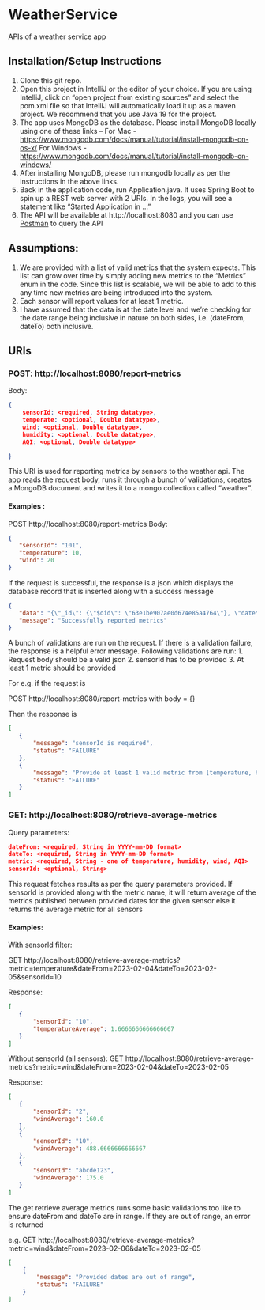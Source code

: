 # WeatherService
APIs of a weather service app

## Installation/Setup Instructions

1. Clone this git repo.
2. Open this project in IntelliJ or the editor of your choice. If you are using IntelliJ, click on “open project from existing sources” and select the pom.xml file so that IntelliJ will automatically load it up as a maven project. We recommend that you use Java 19 for the project.
3. The app uses MongoDB as the database. Please install MongoDB locally using one of these links – 
For Mac - https://www.mongodb.com/docs/manual/tutorial/install-mongodb-on-os-x/
For Windows - https://www.mongodb.com/docs/manual/tutorial/install-mongodb-on-windows/
4. After installing MongoDB, please run mongodb locally as per the instructions in the above links.
5. Back in the application code, run Application.java. It uses Spring Boot to spin up a REST web server with 2 URIs. In the logs, you will see a statement like “Started Application in …”
6. The API will be available at http://localhost:8080 and you can use [Postman](https://www.postman.com/) to query the API

## Assumptions:

1. We are provided with a list of valid metrics that the system expects. This list can grow over time by simply adding new metrics to the “Metrics” enum in the code. Since this list is scalable, we will be able to add to this any time new metrics are being introduced into the system.
2. Each sensor will report values for at least 1 metric.
3. I have assumed that the data is at the date level and we’re checking for the date range being inclusive in nature on both sides, i.e. (dateFrom, dateTo) both inclusive.

## URIs

### POST: http://localhost:8080/report-metrics

Body:
```json
{
	sensorId: <required, String datatype>,
	temperate: <optional, Double datatype>,
	wind: <optional, Double datatype>,
	humidity: <optional, Double datatype>,
	AQI: <optional, Double datatype>

}
```

This URI is used for reporting metrics by sensors to the weather api. The app reads the request body, runs it through a bunch of validations, creates a MongoDB document and writes it to a mongo collection called “weather”.

#### Examples :
POST http://localhost:8080/report-metrics
Body:
```json
{
   "sensorId": "101",
   "temperature": 10,
   "wind": 20
}
```


If the request is successful, the response is a json which displays the database record that is inserted along with a success message

```json
{
   "data": "{\"_id\": {\"$oid\": \"63e1be907ae0d674e85a4764\"}, \"date\": \"2023-02-06\", \"temperature\": 10.0, \"sensorId\": \"101\", \"wind\": 20.0}",
   "message": "Successfully reported metrics"
}
```

A bunch of validations are run on the request. If there is a validation failure, the response is a helpful error message. Following validations are run: 1. Request body should be a valid json 2. sensorId has to be provided 3. At least 1 metric should be provided

For e.g. if the request is 

POST http://localhost:8080/report-metrics with body  = {}

Then the response is 
```json
[
   {
       "message": "sensorId is required",
       "status": "FAILURE"
   },
   {
       "message": "Provide at least 1 valid metric from [temperature, humidity, wind, AQI]",
       "status": "FAILURE"
   }
]
```

### GET: http://localhost:8080/retrieve-average-metrics

Query parameters:
```json
dateFrom: <required, String in YYYY-mm-DD format>
dateTo: <required, String in YYYY-mm-DD format>
metric: <required, String - one of temperature, humidity, wind, AQI>
sensorId: <optional, String>
```

This request fetches results as per the query parameters provided. If sensorId is provided along with the metric name, it will return average of the metrics published between provided dates for the given sensor else it returns the average metric for all sensors 

#### Examples:
With sensorId filter:

GET http://localhost:8080/retrieve-average-metrics?metric=temperature&dateFrom=2023-02-04&dateTo=2023-02-05&sensorId=10

Response:
```json
[
   {
       "sensorId": "10",
       "temperatureAverage": 1.6666666666666667
   }
]
```

Without sensorId (all sensors): GET http://localhost:8080/retrieve-average-metrics?metric=wind&dateFrom=2023-02-04&dateTo=2023-02-05

Response:
```json
[
   {
       "sensorId": "2",
       "windAverage": 160.0
   },
   {
       "sensorId": "10",
       "windAverage": 488.6666666666667
   },
   {
       "sensorId": "abcde123",
       "windAverage": 175.0
   }
]
```

The get retrieve average metrics runs some basic validations too like to ensure dateFrom and dateTo are in range. If they are out of range, an error is returned

e.g. GET http://localhost:8080/retrieve-average-metrics?metric=wind&dateFrom=2023-02-06&dateTo=2023-02-05

```json
[
    {
        "message": "Provided dates are out of range",
        "status": "FAILURE"
    }
]
```
